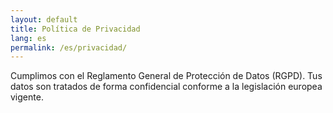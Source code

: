 ```yaml
---
layout: default
title: Política de Privacidad
lang: es
permalink: /es/privacidad/
---
```


Cumplimos con el Reglamento General de Protección de Datos (RGPD). Tus datos son tratados de forma confidencial conforme a la legislación europea vigente.